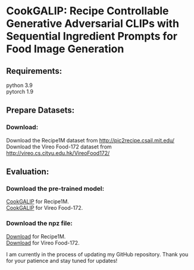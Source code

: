 # CookGALIP: Recipe Controllable Generative Adversarial CLIPs with Sequential Ingredient Prompts for Food Image Generation
## Requirements:
python 3.9 \
pytorch 1.9 
## Prepare Datasets:
### Download:
Download the Recipe1M dataset from http://pic2recipe.csail.mit.edu/ \
Download the Vireo Food-172 dataset from http://vireo.cs.cityu.edu.hk/VireoFood172/

## Evaluation:
### Download the pre-trained model:
<a href="https://drive.google.com/file/d/1yv-wNT3uIWiJauaIp3Y0K7ArnnDlEfhS/view?usp=drive_link">CookGALIP</a> for Recipe1M. \
<a href="https://drive.google.com/file/d/15erHEzKohh71sF1qhywQjqix0ATh5Fl4/view?usp=drive_link">CookGALIP</a> for Vireo Food-172.
### Download the npz file:
<a href="https://drive.google.com/file/d/1qcWUmZPIqvLRixeOXyeVHCcHScyYIA8M/view?usp=drive_link">Download</a> for Recipe1M. \
<a href="https://drive.google.com/file/d/1xPtH7xSuOE0LuwzuTlEfMMJhHkB1mJNu/view?usp=drive_link">Download</a> for Vireo Food-172. 

I am currently in the process of updating my GitHub repository. Thank you for your patience and stay tuned for updates!

